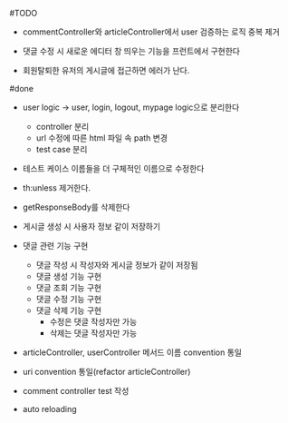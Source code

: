 #TODO
- commentController와 articleController에서 user 검증하는 로직 중복 제거

- 댓글 수정 시 새로운 에디터 창 띄우는 기능을 프런트에서 구현한다
- 회원탈퇴한 유저의 게시글에 접근하면 에러가 난다.









#done
- user logic -> user, login, logout, mypage logic으로 분리한다
    - controller 분리
    - url 수정에 따른 html 파일 속 path 변경
    - test case 분리
- 테스트 케이스 이름들을 더 구체적인 이름으로 수정한다
- th:unless 제거한다.
- getResponseBody를 삭제한다
-  게시글 생성 시 사용자 정보 같이 저장하기
-  댓글 관련 기능 구현
    -  댓글 작성 시 작성자와 게시글 정보가 같이 저장됨
    -  댓글 생성 기능 구현
    -  댓글 조회 기능 구현
    -  댓글 수정 기능 구현
    -  댓글 삭제 기능 구현
        -  수정은 댓글 작성자만 가능
        -  삭제는 댓글 작성자만 가능

-  articleController, userController 메서드 이름 convention 통일
- uri convention 통일(refactor articleController)
- comment controller test 작성
- auto reloading